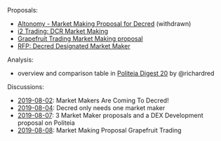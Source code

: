Proposals:

* [Altonomy - Market Making Proposal for Decred](https://proposals.decred.org/proposals/772d083fef79fa2e443d8424b353deadc3af69c8d8764e473cb200f98f356c60) (withdrawn)
* [i2 Trading: DCR Market Making](https://proposals.decred.org/proposals/2eb7ddb29f151691ba14ac8c54d53f6692c1f5e8fe06244edf7d3c33fb440bd9)
* [Grapefruit Trading Market Making proposal](https://proposals.decred.org/proposals/4becbe00bd5ae93312426a8cf5eeef78050f5b8b8430b45f3ea54ca89213f82b)
* [RFP: Decred Designated Market Maker](https://proposals.decred.org/proposals/30822c16533890abc6e243eb6d12264b207c3923c14af42cd9b883e71c7003cd)

Analysis:

* overview and comparison table in [Politeia Digest 20](https://github.com/RichardRed0x/politeia-digest/blob/master/issue-020.md) by @richardred

Discussions:

* [2019-08-02](https://www.reddit.com/r/decred/comments/cl9pgt/market_makers_are_coming_to_decred/): Market Makers Are Coming To Decred!
* [2019-08-04](https://www.reddit.com/r/decred/comments/cm2uw1/decred_only_needs_one_market_maker/): Decred only needs one market maker
* [2019-08-07](https://www.reddit.com/r/decred/comments/cnci6k/3_market_maker_proposals_and_a_dex_development/): 3 Market Maker proposals and a DEX Development proposal on Politeia
* [2019-08-08](https://www.reddit.com/r/decred/comments/cnmc0o/market_making_proposal_grapefruit_trading/): Market Making Proposal Grapefruit Trading
